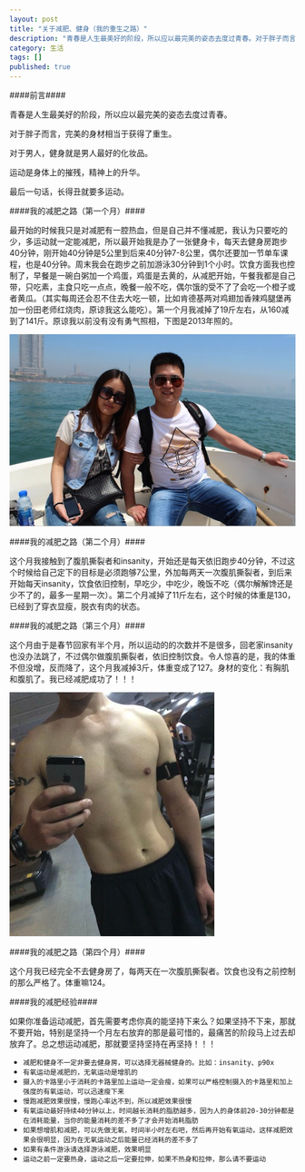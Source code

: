 ```yaml
---
layout: post
title: "关于减肥、健身（我的重生之路）"
description: "青春是人生最美好的阶段，所以应以最完美的姿态去度过青春。对于胖子而言，完美的身材相当于获得了重生。对于男人，健身就是男人最好的化妆品。运动是身体上的摧残，精神上的升华。"
category: 生活
tags: []
published: true
---
```


####前言####

青春是人生最美好的阶段，所以应以最完美的姿态去度过青春。

对于胖子而言，完美的身材相当于获得了重生。

对于男人，健身就是男人最好的化妆品。

运动是身体上的摧残，精神上的升华。

最后一句话，长得丑就要多运动。

####我的减肥之路（第一个月）####

最开始的时候我只是对减肥有一腔热血，但是自己并不懂减肥，我认为只要吃的少，多运动就一定能减肥，所以最开始我是办了一张健身卡，每天去健身房跑步40分钟，刚开始40分钟是5公里到后来40分钟7-8公里，偶尔还要加一节单车课程，也是40分钟。周末我会在跑步之前加游泳30分钟到1个小时。饮食方面我也控制了，早餐是一碗白粥加一个鸡蛋，鸡蛋是去黄的，从减肥开始，午餐我都是自己带，只吃素，主食只吃一点点，晚餐一般不吃，偶尔饿的受不了了会吃一个橙子或者黄瓜。（其实每周还会忍不住去大吃一顿，比如肯德基两对鸡翅加香辣鸡腿堡再加一份田老师红烧肉，原谅我这么能吃）。第一个月我减掉了19斤左右，从160减到了141斤。原谅我以前没有没有勇气照相，下图是2013年照的。

![图片](/images/post/2015032300014/868374CA-DF3F-4D84-9437-3835CF49C92B.png)

####我的减肥之路（第二个月）####

这个月我接触到了腹肌撕裂者和insanity，开始还是每天依旧跑步40分钟，不过这个时候给自己定下的目标是必须跑够7公里，外加每两天一次腹肌撕裂者，到后来开始每天insanity，饮食依旧控制，早吃少，中吃少，晚饭不吃（偶尔解解馋还是少不了的，最多一星期一次）。第二个月减掉了11斤左右，这个时候的体重是130，已经到了穿衣显瘦，脱衣有肉的状态。

####我的减肥之路（第三个月）####

这个月由于是春节回家有半个月，所以运动的的次数并不是很多，回老家insanity也没办法跳了，不过偶尔做腹肌撕裂者，依旧控制饮食。令人惊喜的是，我的体重不但没增，反而降了，这个月我减掉3斤，体重变成了127。身材的变化：有胸肌和腹肌了。我已经减肥成功了！！！

![图片](/images/post/2015032300014/D2B68B3D-DBC2-40B0-A6C0-AECE249D696B.png)

####我的减肥之路（第四个月）####

这个月我已经完全不去健身房了，每两天在一次腹肌撕裂者。饮食也没有之前控制的那么严格了。体重嘛124。

####我的减肥经验####

如果你准备运动减肥，首先需要考虑你真的能坚持下来么？如果坚持不下来，那就不要开始，特别是坚持一个月左右放弃的那是最可惜的，最痛苦的阶段马上过去却放弃了。总之想运动减肥，那就要坚持坚持在再坚持！！！

*	`减肥和健身不一定非要去健身房，可以选择无器械健身的。比如：insanity、p90x`
*	`有氧运动是减肥的，无氧运动是增肌的`
*	`摄入的卡路里小于消耗的卡路里加上运动一定会瘦，如果可以严格控制摄入的卡路里和加上强度的有氧运动，可以迅速瘦下来`
*	`慢跑减肥效果很慢，慢跑心率达不到，所以减肥效果很慢`
*	`有氧运动最好持续40分钟以上，时间越长消耗的脂肪越多，因为人的身体前20-30分钟都是在消耗能量，当你的能量消耗的差不多了才会开始消耗脂肪`
*	`如果想增肌和减肥，可以先做无氧，时间半小时左右吧，然后再开始有氧运动，这样减肥效果会很明显，因为在无氧运动之后能量已经消耗的差不多了`
*	`如果有条件游泳请选择游泳减肥，效果明显`
*	`运动之前一定要热身，运动之后一定要拉伸，如果不热身和拉伸，那么请不要运动`